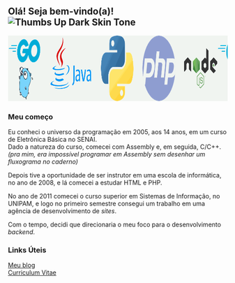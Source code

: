 ## Olá! Seja bem-vindo(a)! <img src="https://raw.githubusercontent.com/Tarikul-Islam-Anik/Animated-Fluent-Emojis/master/Emojis/Hand%20gestures/Thumbs%20Up%20Dark%20Skin%20Tone.png" alt="Thumbs Up Dark Skin Tone" width="25" height="25" />

<img src="https://raw.githubusercontent.com/danielfs/danielfs/3db148db78fe215316ad6bedd5320992f277f3eb/banner-loop.gif" alt="banner-loop.gif" width="1000" height="150" />

### Meu começo

Eu conheci o universo da programação em 2005, aos 14 anos, em um curso de Eletrônica Básica no SENAI.   
Dado a natureza do curso, comecei com Assembly e, em seguida, C/C++.   
*(pra mim, era impossível programar em Assembly sem desenhar um fluxograma no caderno)*

Depois tive a oportunidade de ser instrutor em uma escola de informática, no ano de 2008, e lá comecei a estudar HTML e PHP.

No ano de 2011 comecei o curso superior em Sistemas de Informação, no UNIPAM, e logo no primeiro semestre consegui um trabalho em uma agência de desenvolvimento de *sites*.

Com o tempo, decidi que direcionaria o meu foco para o desenvolvimento *backend*.

### Links Úteis 
[Meu blog](https://danielfs.github.io/)   
[Curriculum Vitae](https://danielfs.github.io/curriculum-vitae)

<!--
**danielfs/danielfs** is a ✨ _special_ ✨ repository because its `README.md` (this file) appears on your GitHub profile.

Here are some ideas to get you started:

- 🔭 I’m currently working on ...
- 🌱 I’m currently learning ...
- 👯 I’m looking to collaborate on ...
- 🤔 I’m looking for help with ...
- 💬 Ask me about ...
- 📫 How to reach me: ...
- 😄 Pronouns: ...
- ⚡ Fun fact: ...
-->
